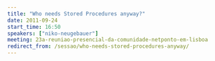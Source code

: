 ```yaml
---
title: "Who needs Stored Procedures anyway?"
date: 2011-09-24
start_time: 16:50
speakers: ["niko-neugebauer"]
meeting: 23a-reuniao-presencial-da-comunidade-netponto-em-lisboa
redirect_from: /sessao/who-needs-stored-procedures-anyway/
---
```



